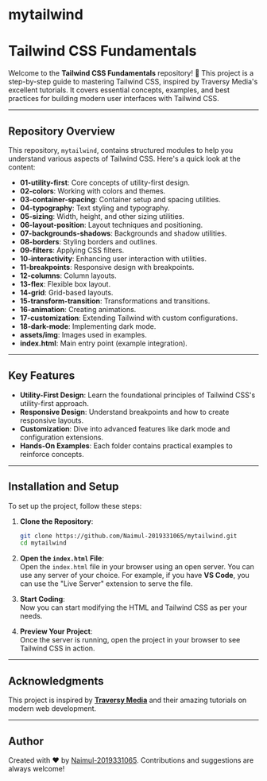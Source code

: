 # mytailwind

# **Tailwind CSS Fundamentals**

Welcome to the **Tailwind CSS Fundamentals** repository! 🎨 This project is a step-by-step guide to mastering Tailwind CSS, inspired by Traversy Media's excellent tutorials. It covers essential concepts, examples, and best practices for building modern user interfaces with Tailwind CSS.

---

## **Repository Overview**

This repository, `mytailwind`, contains structured modules to help you understand various aspects of Tailwind CSS. Here's a quick look at the content:

- **01-utility-first**: Core concepts of utility-first design.
- **02-colors**: Working with colors and themes.
- **03-container-spacing**: Container setup and spacing utilities.
- **04-typography**: Text styling and typography.
- **05-sizing**: Width, height, and other sizing utilities.
- **06-layout-position**: Layout techniques and positioning.
- **07-backgrounds-shadows**: Backgrounds and shadow utilities.
- **08-borders**: Styling borders and outlines.
- **09-filters**: Applying CSS filters.
- **10-interactivity**: Enhancing user interaction with utilities.
- **11-breakpoints**: Responsive design with breakpoints.
- **12-columns**: Column layouts.
- **13-flex**: Flexible box layout.
- **14-grid**: Grid-based layouts.
- **15-transform-transition**: Transformations and transitions.
- **16-animation**: Creating animations.
- **17-customization**: Extending Tailwind with custom configurations.
- **18-dark-mode**: Implementing dark mode.
- **assets/img**: Images used in examples.
- **index.html**: Main entry point (example integration).

---

## **Key Features**

- **Utility-First Design**: Learn the foundational principles of Tailwind CSS's utility-first approach.
- **Responsive Design**: Understand breakpoints and how to create responsive layouts.
- **Customization**: Dive into advanced features like dark mode and configuration extensions.
- **Hands-On Examples**: Each folder contains practical examples to reinforce concepts.

---

## **Installation and Setup**

To set up the project, follow these steps:

1. **Clone the Repository**:

   ```bash
   git clone https://github.com/Naimul-2019331065/mytailwind.git
   cd mytailwind
   ```

2. **Open the `index.html` File**:  
   Open the `index.html` file in your browser using an open server. You can use any server of your choice. For example, if you have **VS Code**, you can use the "Live Server" extension to serve the file.

3. **Start Coding**:  
   Now you can start modifying the HTML and Tailwind CSS as per your needs.

4. **Preview Your Project**:  
   Once the server is running, open the project in your browser to see Tailwind CSS in action.

---

## **Acknowledgments**

This project is inspired by **[Traversy Media](https://www.traversymedia.com/)** and their amazing tutorials on modern web development.

---

## **Author**

Created with ❤️ by [Naimul-2019331065](https://github.com/Naimul-2019331065). Contributions and suggestions are always welcome!
